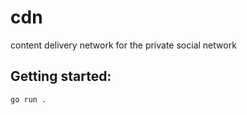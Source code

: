 # cdn

content delivery network for the private social network

## Getting started:

```bash
go run .
```
